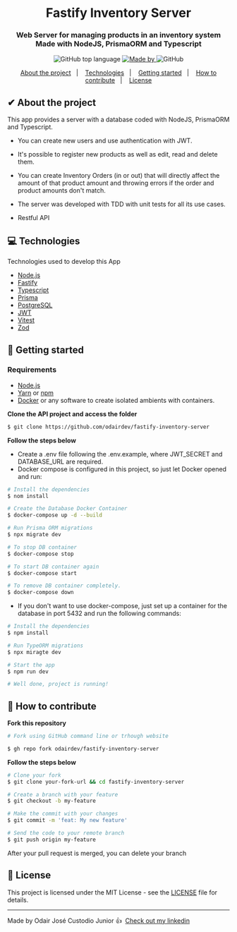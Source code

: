 <h1 align="center">
  Fastify Inventory Server
</h1>

<h3 align="center">
  Web Server for managing products in an inventory system </br>
  Made with NodeJS, PrismaORM and Typescript
</h3>

<p align="center">
  <img alt="GitHub top language" src="https://img.shields.io/badge/typescript-100%25-blue">

  <a href="https://www.linkedin.com/in/odairjcjunior/" target="_blank" rel="noopener noreferrer">
    <img alt="Made by" src="https://img.shields.io/badge/Made%20by-odairdev-blue">
  </a>

  <img alt="GitHub" src="https://github.com/odairdev/fastify-inventory-server?style=plastic">

</p>

<p align="center">
  <a href="#%EF%B8%8F-about-the-project">About the project</a>&nbsp;&nbsp;&nbsp;|&nbsp;&nbsp;&nbsp;
  <a href="#-technologies">Technologies</a>&nbsp;&nbsp;&nbsp;|&nbsp;&nbsp;&nbsp;
  <a href="#-getting-started">Getting started</a>&nbsp;&nbsp;&nbsp;|&nbsp;&nbsp;&nbsp;
  <a href="#-how-to-contribute">How to contribute</a>&nbsp;&nbsp;&nbsp;|&nbsp;&nbsp;&nbsp;
  <a href="#-license">License</a>
</p>

## ✔ About the project

This app provides a server with a database coded with NodeJS, PrismaORM and Typescript.

 - You can create new users and use authentication with JWT.

 - It's possible to register new products as well as edit, read and delete them.

 - You can create Inventory Orders (in or out) that will directly affect the amount of that product amount and throwing errors if the order and product amounts don't match.

 - The server was developed with TDD with unit tests for all its use cases.

 - Restful API

## 💻 Technologies

Technologies used to develop this App
- [Node.js](https://nodejs.org/en/)
- [Fastify](https://www.fastify.io)
- [Typescript](https://www.typescriptlang.org/)
- [Prisma](https://www.prisma.io)
- [PostgreSQL](https://www.postgresql.org/)
- [JWT](https://jwt.io/)
- [Vitest](https://vitest.dev)
- [Zod](https://www.npmjs.com/package/zod)

## 🚀 Getting started

### Requirements

- [Node.js](https://nodejs.org/en/)
- [Yarn](https://classic.yarnpkg.com/) or [npm](https://www.npmjs.com/)
- [Docker](https://www.docker.com/) or any software to create isolated ambients with containers.

**Clone the API project and access the folder**

```bash
$ git clone https://github.com/odairdev/fastify-inventory-server
```

**Follow the steps below**

- Create a .env file following the .env.example, where JWT_SECRET and DATABASE_URL are required.
- Docker compose is configured in this project, so just let Docker opened and run:

```bash
# Install the dependencies
$ nom install

# Create the Database Docker Container
$ docker-compose up -d --build

# Run Prisma ORM migrations
$ npx migrate dev

# To stop DB container
$ docker-compose stop

# To start DB container again
$ docker-compose start

# To remove DB container completely.
$ docker-compose down

```
- If you don't want to use docker-compose, just set up a container for the database in port 5432 and run the following commands:

```bash
# Install the dependencies
$ npm install

# Run TypeORM migrations
$ npx miragte dev

# Start the app
$ npm run dev

# Well done, project is running!

```


## 🤔 How to contribute

**Fork this repository**

```bash
# Fork using GitHub command line or trhough website

$ gh repo fork odairdev/fastify-inventory-server
```

**Follow the steps below**

```bash
# Clone your fork
$ git clone your-fork-url && cd fastify-inventory-server

# Create a branch with your feature
$ git checkout -b my-feature

# Make the commit with your changes
$ git commit -m 'feat: My new feature'

# Send the code to your remote branch
$ git push origin my-feature
```

After your pull request is merged, you can delete your branch

## 📝 License

This project is licensed under the MIT License - see the [LICENSE](LICENSE.md) file for details.

---

Made by Odair José Custodio Junior 👍 &nbsp;[Check out my linkedin](https://www.linkedin.com/in/odairjcjunior/)